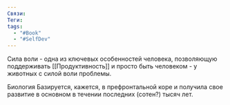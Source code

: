 ```yaml
---
Связи: 
Теги: 
tags:
  - "#Book"
  - "#SelfDev"
---
```

Сила воли - одна из ключевых особенностей человека, позволяющую поддерживать [[Продуктивность]] и просто быть человеком - у животных с силой воли проблемы.

Биология
Базируется, кажется, в префронтальной коре и получила свое развитие в основном в течении последних (сотен?) тысяч лет.